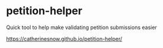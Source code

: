 # petition-helper
Quick tool to help make validating petition submissions easier

https://catherinesnow.github.io/petition-helper/
